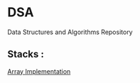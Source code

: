 # DSA
Data Structures and Algorithms Repository

## Stacks : 
[Array Implementation](https://github.com/KishorBalgi/DSA/blob/master/Stacks/stack_array.c)
